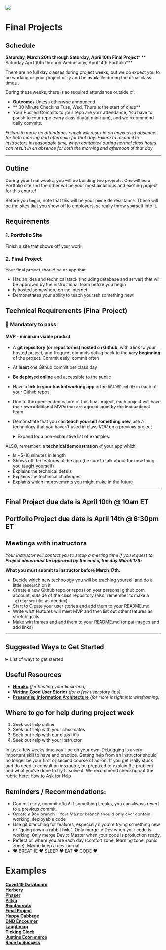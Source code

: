 ![](/ga_cog.png)

# Final Projects

## Schedule

**Saturday, March 20th through Saturday, April 10th Final Project***
** Saturday April 10th through Wednesday, April 14th Portfolio***

There are no full day classes during project weeks, but we do expect you to be working on your project daily and be available during the usual class times .

During these weeks, there is no required attendance outside of:

- **Outcomes**  Unless otherwise announced.
- ** 30 Minute Checkins Tues, Wed, Thurs at the start of class**
- Your Pushed Commits to your repo are your attendance, You have to psush to your repo every class day(at minimum), and we recommend daily commits.

*Failure to make an attendance check will result in an unexcused absence for both morning and afternoon for that day. Failure to respond to instructors in reasonable time, when contacted during normal class hours can result in an absence for both the morning and afternoon of that day*

<hr>

## Outline

During your final weeks, you will be building two projects. One will be a Portfolio site and the other will be your most ambitious and exciting project for this course!

Before you begin, note that this will be your pièce de résistance. These will be the sites that you show off to employers, so really throw yourself into it.

## Requirements

### 1. Portfolio Site

Finish a site that shows off your work



### 2. Final Project

Your final project should be an app that

- Has an idea and technical stack (including database and server) that will be approved by the instructional team before you begin
- Is hosted somewhere on the internet
- Demonstrates your ability to teach yourself something new!

## Technical Requirements (Final Project)
### &#x1F534; Mandatory to pass:
#### MVP - minimum viable product

* A **git repository (or repositories) hosted on Github**, with a link to your hosted project,  and frequent commits dating back to the **very beginning** of the project. Commit early, commit often
* At **least** one Github commit per class day
* **Be deployed online** and accessible to the public
* Have a **link to your hosted working app** in the `README.md` file in  each of your Github repos
* Due to the open-ended nature of this final project, each project will have their own additional MVPs that are agreed upon by the instructional team
* Demonstrate that you can **teach yourself something new**, use a technology that you haven't used in class _NOR_ on a previous project
    <details><summary>Expand for a non-exhaustive list of examples:</summary>

        - 3rd party api
        - CSS - new framework
        - CSS - no framework but use CSS-grid
        - Rails

        - React - integrate Redux
        - React - integrate React Router
        - React UI library: Material-UI, React BootStrap etc.
        - React Enzyme testing library
        - React - use axios instead of fetch
        - Node/Express - use a new npm package

        New Stack:
        - Rails - use Angular 1.6 for front end
        - MERN stack : MongoDB, Express, React, Node
        - NERDS stack: Node, Express, React, Database SQL
        - PHP/Laravel
        - Python/Django

        Module Bundlers:
        - Webpack - non-rails app
        - Webpacker - for rails app with react
        - Gulp

        Other Front Ends:
        - React Native
        - Ionic
        - Vue
        - Angular 5.0

        Authorization:
        - Authorization using JWT (JSON Web Tokens)

        Other Hosting:
        - Host on Digital Ocean
        - Host on AWS

        - Other Libraries:
        - Lodash
        - Google Maps
        - Moment.js
        - jQuery UI
        - Chart.js
        - D3

        Other Databases
        - Firebase
        - Redis
    </details>

ALSO, remember: a **technical demonstration** of your app which:

* Is ~5-10 minutes in length
* Shows off the features of the app (be sure to talk about the new thing you taught yourself)
* Explains the technical details
* Explains the technical challenges
* Explains which improvements you might make in the future

<hr>

## Final Project due date is April 10th @ 10am ET

## Portfolio Project due date is April 14th @ 6:30pm ET

## Meetings with instructors
_Your instructor will contact you to setup a meeting time if you request to.  
**Project ideas must be approved by the end of the day March 17th**_

**What you must submit to instructor before March 17th:**

- Decide which new technology you will be teaching yourself and do a little research on it
- Create a new Github repo(or repos) on your personal github.com account, outside of the class repository (also, remember to make a `.gitignore` file, as needed)
- Start to Create your user stories and add them to your README.md
- Write what features will meet MVP and then list out other features as stretch goals
- Make wireframes and add them to your README.md (or put images and add links)

---

  ## Suggested Ways to Get Started

  <details><summary>List of ways to get started</summary>

  * **Wireframe** Make a drawing of what your app will look like on each page of your application (what does it look like as soon as you log on to the site? What does it look like once a user logs in, etc.).

  <br>

  * **Break the project down into different components** (data, presentation, views, style, DOM manipulation) and brainstorm each component individually.

  <br>

  * Create your **user stories**

  <br>

  * **Create a Trello board** and break down the user stories into cards

  <br>

  * **Work through / review the lessons and markdowns from class** for help and inspiration!

  <br>

  * **Create a schedule** Think about adding relevant code to your application each day.

  <br>

  * **Commit early, commit often.** If you break something, you can always go back in time to a previous version. We will be looking at your commit dates. Commits and comments are part of your scoring.

  <br>

  * **Consult documentation resources** (MDN, jQuery, etc.) at home to better understand what you’ll be getting into and the new technology you'll be teaching yourself.

  <br>

  * **Don’t be afraid to write code that you know you will have to remove later.** Create temporary elements (buttons, links, etc) that trigger events if real data is not available. For example, if you’re trying to figure out how to change some text when the game is over but you haven’t solved the win/lose game logic, you can create a button to simulate that until then.

  </details>

## Useful Resources

* **[Heroku](http://www.heroku.com)** _(for hosting your back-end)_
* **[Writing Good User Stories](https://www.romanpichler.com/blog/10-tips-writing-good-user-stories/)** _(for a few user story tips)_
* **[Presenting Information Architecture](http://webstyleguide.com/wsg3/3-information-architecture/4-presenting-information.html)** _(for more insight into wireframing)_

## Where to go for help during project week

1. Seek out help online
2. Seek out help with your classmates
3. Seek out help with our class IA's
4. Seek out help with your Instructor


In just a few weeks time you'll be on your own. Debugging is a very important skill to have and practice. Getting help from an instructor should no longer be your first or second course of action. If you get really stuck and do need to consult an instructor, be prepared to explain the problem and what you've done to try to solve it. We recommend checking out the rubric here: [How to Ask for Help](https://git.generalassemb.ly/Software-Engineering-Immersive-Remote/SEIR-Arete/wiki/How-To-Ask-A-Question)

## Reminders / Recommendations:

- Commit early, commit often! If something breaks, you can always revert to a previous commit.
- Create a Dev branch - Your Master branch should only ever contain working, deployable code.
- Use git branching for features, especially if you're trying something new or "going down a rabbit hole". Only merge to Dev when your code is working. Only merge Dev to Master when your code is production ready.
- Reflect on where you are each day (comfort zone, learning zone, panic zone). Maybe keep a dev journal.
- &hearts; BREATHE &hearts; SLEEP &hearts; EAT &hearts; CODE &hearts;

# Examples
[__Covid 19 Dashboard__](https://covid19-dashboard-frontend-app.herokuapp.com/) <br>
[__Herbery__](https://theherbery.netlify.app/) <br>
[__Phaser__](https://clarkcj15.github.io/ph3-proj4/) <br>
[__Pillya__](https://pillya.herokuapp.com/) <br>
[__Rembereats__](https://remembereats.herokuapp.com/) <br>
[__Final Project__](https://final-project-social-med-2021.web.app) <br>
[__Happy Cabbage__](https://happycabbageclient.herokuapp.com/) <br>
[__DND Encounter__](https://dnd-encounters-2021.herokuapp.com/) <br>
[__Laughmap__](http://laughmap.herokuapp.com/) <br>
[__Ticking Clock__](https://tickingclock.herokuapp.com/) <br>
[__Justins Ecommerce__](https://justins-ecommerce1.herokuapp.com/) <br>
[__Race to Success__](https://race-to-success.web.app/) <br>

